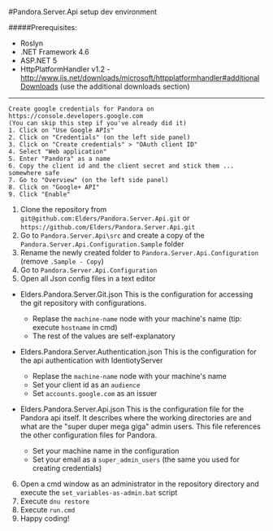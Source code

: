 #Pandora.Server.Api setup dev environment

#####Prerequisites:
- Roslyn
- .NET Framework 4.6
- ASP.NET 5
- HttpPlatformHandler v1.2 - http://www.iis.net/downloads/microsoft/httpplatformhandler#additionalDownloads (use the additional downloads section)

- - -
    Create google credentials for Pandora on https://console.developers.google.com
    (You can skip this step if you've already did it)
    1. Click on "Use Google APIs"
    2. Click on "Credentials" (on the left side panel)
    3. Click on "Create credentials" > "OAuth client ID"
    4. Select "Web application"
    5. Enter "Pandora" as a name
    6. Copy the client id and the client secret and stick them ... somewhere safe
    7. Go to "Overview" (on the left side panel)
    8. Click on "Google+ API"
    9. Click "Enable"

1. Clone the repository from `git@github.com:Elders/Pandora.Server.Api.git` or `https://github.com/Elders/Pandora.Server.Api.git`
2. Go to `Pandora.Server.Api\src` and create a copy of the `Pandora.Server.Api.Configuration.Sample` folder
3. Rename the newly created folder to `Pandora.Server.Api.Configuration` (remove `.Sample - Copy`)
4. Go to `Pandora.Server.Api.Configuration`
5. Open all Json config files in a text editor
 - Elders.Pandora.Server.Git.json
    This is the configuration for accessing the git repository with configurations.

    - Replase the `machine-name` node with your machine's name (tip: execute `hostname` in cmd)
    - The rest of the values are self-explanatory

 - Elders.Pandora.Server.Authentication.json
    This is the configuration for the api authentication with IdentiotyServer

    - Replase the `machine-name` node with your machine's name
    - Set your client id as an `audience`
    - Set `accounts.google.com` as an issuer

 - Elders.Pandora.Server.Api.json
    This is the configuration file for the Pandora api itself. It describes where the working directories are and what are the "super duper mega giga" admin users.
    This file references the other configuration files for Pandora.

    - Set your machine name in the configuration
    - Set your email as a `super_admin_users` (the same you used for creating credentials)

6. Open a cmd window as an administrator in the repository directory and execute the `set_variables-as-admin.bat` script
7. Execute `dnu restore`
8. Execute `run.cmd`
9. Happy coding!
